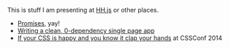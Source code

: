 This is stuff I am presenting at [HH.js](http://www.meetup.com/hamburg-js/) or other places.

- [Promises](promises/), yay!
- [Writing a clean, 0-dependency single page app](zeroDepSinglePageApp/)
- [If your CSS is happy and you know it clap your hands](cssconf2014/) at CSSConf 2014

